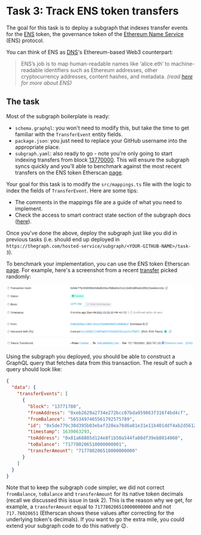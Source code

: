 # Task 3: Track ENS token transfers

The goal for this task is to deploy a subgraph that indexes transfer events for the [ENS](https://etherscan.io/token/0xc18360217d8f7ab5e7c516566761ea12ce7f9d72) token, the governance token of the [Ethereum Name Service](https://ens.domains/) (ENS) protocol. 

You can think of ENS as [DNS](https://en.wikipedia.org/wiki/Domain_Name_System)'s Ethereum-based Web3 counterpart:

> ENS’s job is to map human-readable names like ‘alice.eth’ to machine-readable identifiers such as Ethereum addresses, other cryptocurrency addresses, content hashes, and metadata. _(read [here](https://docs.ens.domains/) for more about ENS)_

## The task

Most of the subgraph boilerplate is ready: 

- `schema.graphql`: you won't need to modify this, but take the time to get familiar with the `TransferEvent` entity fields.
- `package.json`: you just need to replace your GitHub username into the appropriate place.
- `subgraph.yaml`: also ready to go - note you're only going to start indexing transfers from block [13770000](https://etherscan.io/block/13770000). This will ensure the subgraph syncs quickly and you'll able to benchmark against the most recent transfers on the ENS token Etherscan [page](https://etherscan.io/token/0xc18360217d8f7ab5e7c516566761ea12ce7f9d72#transfers).

Your goal for this task is to modify the `src/mappings.ts` file with the logic to index the fields of `TransferEvent`. Here are some tips:
- The comments in the mappings file are a guide of what you need to implement.
- Check the access to smart contract state section of the subgraph docs ([here](https://thegraph.com/docs/developer/assemblyscript-api#access-to-smart-contract-state)).

Once you've done the above, deploy the subgraph just like you did in previous tasks (i.e. should end up deployed in `https://thegraph.com/hosted-service/subgraph/<YOUR-GITHUB-NAME>/task-3`).

To benchmark your implementation, you can use the ENS token Etherscan [page](https://etherscan.io/token/0xc18360217d8f7ab5e7c516566761ea12ce7f9d72#transfers). For example, here's a screenshot from a recent [transfer](https://etherscan.io/tx/0x5de779c30d395b03ebaf320ea78d6a81e31e11b401ddf4ab2d56123a4dece16a) picked randomly:

<img src="../images/ens-transfer.png" alt="ens-transfer.png" width="800">

Using the subgraph you deployed, you should be able to construct a GraphQL query that fetches data from this transaction. The result of such a query should look like:

```json
{
  "data": {
    "transferEvents": [
      {
        "block": "13771780",
        "fromAddress": "0xeb2629a2734e272bcc07bda959863f316f4bd4cf", 
        "fromBalance": "5653497465561792575789",
        "id": "0x5de779c30d395b03ebaf320ea78d6a81e31e11b401ddf4ab2d56123a4dece16a",
        "timestamp": 1639063293,
        "toAddress": "0x81a68885d124e8f1b50a544fa80df39eb8014060",
        "toBalance": "717780206510000000001",
        "transferAmount": "717780206510000000000"
      }
    ]
  }
}
```

Note that to keep the subgraph code simpler, we did not correct `fromBalance`, `toBalance` and `transferAmount` for its native token decimals (recall we discussed this issue in task 2). This is the reason why we get, for example, a `transferAmount` equal to `717780206510000000000` and not `717.78020651` (Etherscan shows these values after correcting for the underlying token's decimals). If you want to go the extra mile, you could extend your subgraph code to do this natively 😉.
